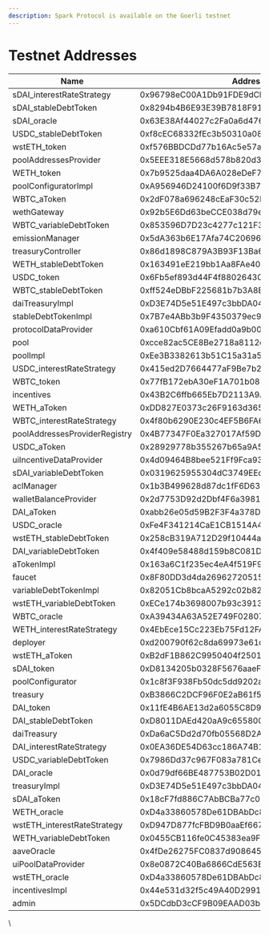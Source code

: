 ```yaml
---
description: Spark Protocol is available on the Goerli testnet
---
```


# Testnet Addresses

| Name                          | Address                                    |
| ----------------------------- | ------------------------------------------ |
| sDAI\_interestRateStrategy    | 0x96798eC00A1Db91FDE9dCbb764085db859fd6dE9 |
| sDAI\_stableDebtToken         | 0x8294b4B6E93E39B7818F9197aa4ef365d30CBFB0 |
| sDAI\_oracle                  | 0x63E38Af44027c2Fa0a6d4761A38E85EC28C51761 |
| USDC\_stableDebtToken         | 0xf8cEC68332fEc3b50310a08Ac9729c69c92668F0 |
| wstETH\_token                 | 0xf576BBDCDd77b16Ac5e57acdE7026A9591762039 |
| poolAddressesProvider         | 0x5EEE318E5668d578b820d3C80152482E01fcE5cA |
| WETH\_token                   | 0x7b9525daa4DA6A028eDeF775A2A0B45780599aFa |
| poolConfiguratorImpl          | 0xA956946D24100f6D9f33B7b8f58Efe7B20F3e6eC |
| WBTC\_aToken                  | 0x2dF078a696248cEaF30c52D8aB1bDA75A757940E |
| wethGateway                   | 0x92b5E6Dd63beCCE038d79e93c3f5A942AeC72E81 |
| WBTC\_variableDebtToken       | 0x853596D7D23c4277c121F31152e8e0EB669aD612 |
| emissionManager               | 0x5dA363b6E17Afa74C20696C618422415c6A410a2 |
| treasuryController            | 0x86d1898C879A3B93F13Ba6FA90EB26DbE3dB43b1 |
| WETH\_stableDebtToken         | 0x163491eE219bb1Aa8FAe4025589Af16C6755d212 |
| USDC\_token                   | 0x6Fb5ef893d44F4f88026430d82d4ef269543cB23 |
| WBTC\_stableDebtToken         | 0xff524eDBbF225681b7b3A8E655242F337C40B517 |
| daiTreasuryImpl               | 0xD3E74D5e51E497c3bbDA04E965f10B5690fA11d6 |
| stableDebtTokenImpl           | 0x7B7e4ABb3b9F4350379ec946cf4f320ADA542aa2 |
| protocolDataProvider          | 0xa610Cbf61A09Efadd0a9b006467045AD9A72feC7 |
| pool                          | 0xcce82ac5CE8Be2718a8112d2dD9155836b131C27 |
| poolImpl                      | 0xEe3B3382613b51C15a31a58dBE8615d5DaDDD39A |
| USDC\_interestRateStrategy    | 0x415ed2D7664477aF9Be7b2d6F0706d8a7a882214 |
| WBTC\_token                   | 0x77fB172ebA30eF1A701b08B910Fc20eC8A06Fe3f |
| incentives                    | 0x43B2C6ffb665Eb7D2113A9A084f652e22d1773d1 |
| WETH\_aToken                  | 0xDD827E0373c26F9163d365b276b53c10187C9362 |
| WBTC\_interestRateStrategy    | 0x4f80b6290E230c4EF5B6FA60836594934Bef10a0 |
| poolAddressesProviderRegistry | 0x4B77347F0Ea327017Af59D75445578d892bB0eB5 |
| USDC\_aToken                  | 0x28929778b355267b65a9A50dD644c37ebca33980 |
| uiIncentiveDataProvider       | 0x4d09464B8bee521Ff9Fca93B832DC53c6960D45f |
| sDAI\_variableDebtToken       | 0x0319625955304dC3749EEca4Ec6716D81864a1E2 |
| aclManager                    | 0x1b3B499628d87dc1fF6D6393099Fb974041Dd6f5 |
| walletBalanceProvider         | 0x2d7753D92d2Dbf4F6a3981cC11337898978C4bFF |
| DAI\_aToken                   | 0xabb26e05d59B2F3F4a378D518f1b1fEF44f34eca |
| USDC\_oracle                  | 0xFe4F341214CaE1CB1514A479c630A27Ad5AC2929 |
| wstETH\_stableDebtToken       | 0x258cB319A712D29f10444a644098C9120772e0E3 |
| DAI\_variableDebtToken        | 0x4f409e58488d159b8C081DB8499234B8b7C41e96 |
| aTokenImpl                    | 0x163a6C1f235ec4eA4f519F96d19eAe96Bdc132Df |
| faucet                        | 0x8F80DD3d4da2696272051593cDC69D7c0E826803 |
| variableDebtTokenImpl         | 0x82051Cb8bcaA5292c02b82Cf0C221b93cD8172FE |
| wstETH\_variableDebtToken     | 0xECe174b3698007b93c3913410D0f68CeDE0d8234 |
| WBTC\_oracle                  | 0xA39434A63A52E749F02807ae27335515BA4b07F7 |
| WETH\_interestRateStrategy    | 0x4EbEce15Cc223Eb75Fd12FA2edD3494Ab33d73C9 |
| deployer                      | 0xd200790f62c8da69973e61d4936cfE4f356ccD07 |
| wstETH\_aToken                | 0xB2dF1B862C9950404f250175f37E9E0A790BcF73 |
| sDAI\_token                   | 0xD8134205b0328F5676aaeFb3B2a0DC15f4029d8C |
| poolConfigurator              | 0x1c8f3F938Fb50dc5dd9202a8038Cc94D9e3CEaEa |
| treasury                      | 0xB3866C2DCF96F0E2aB61f5f4709319be2F6eec7d |
| DAI\_token                    | 0x11fE4B6AE13d2a6055C8D9cF65c55bac32B5d844 |
| DAI\_stableDebtToken          | 0xD8011DAEd420aA9c655800FF82A5f16614FDB27A |
| daiTreasury                   | 0xDa6aC5Dd2d70fb05568D2A8D8ab6D46f71efD371 |
| DAI\_interestRateStrategy     | 0x0EA36DE54D63cc186A74B1c9720e27B2A56eFE0A |
| USDC\_variableDebtToken       | 0x7986Dd37c967F083a781Ce2605756BcCDEace9B0 |
| DAI\_oracle                   | 0x0d79df66BE487753B02D015Fb622DED7f0E9798d |
| treasuryImpl                  | 0xD3E74D5e51E497c3bbDA04E965f10B5690fA11d6 |
| sDAI\_aToken                  | 0x18cF7fd886C7AbBCBa77c08F1CcE3Ed5B7f4101B |
| WETH\_oracle                  | 0xD4a33860578De61DBAbDc8BFdb98FD742fA7028e |
| wstETH\_interestRateStrategy  | 0xD947D877fcFBD9B0aaEf66772080515c83FA4787 |
| WETH\_variableDebtToken       | 0x0455CB116fe0C45383ea9F370c6a0698b0acC0a9 |
| aaveOracle                    | 0x4fDe26275FC0837d9086459e1DE8a5b7e3a6d73A |
| uiPoolDataProvider            | 0x8e0872C40Ba6866CdE563Ea53D848F505973846d |
| wstETH\_oracle                | 0xD4a33860578De61DBAbDc8BFdb98FD742fA7028e |
| incentivesImpl                | 0x44e531d32f5c49A40D2991f326844Ae02cEfFE07 |
| admin                         | 0x5DCdbD3cCF9B09EAAD03bc5f50fA2B3d3ACA0121 |

\
